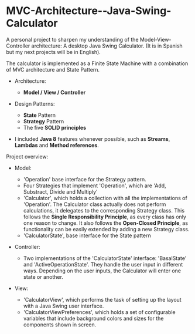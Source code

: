 # MVC-Architecture--Java-Swing-Calculator
A personal project to sharpen my understanding of the Model-View-Controller architecture: A desktop Java Swing Calculator. 
(It is in Spanish but my next projects will be in English).

The calculator is implemented as a Finite State Machine with a combination of MVC architecture and State Pattern. 

* Architecture: 
  - **Model / View / Controller**
 
 * Design Patterns:
    - **State** Pattern
    - **Strategy** Pattern
    - The five **SOLID principles**
 
 * I included **Java 8** features whenever possible, such as **Streams**, **Lambdas** and **Method references**. 



 
 Project overview: 
 
* Model:  
   - 'Operation' base interface for the Strategy pattern. 
   - Four Strategies that implement 'Operation', which are 'Add, Substract, Divide and Multiply'
   - 'Calculator', which holds a collection with all the implementations of 'Operation'. 
     The Calculator class actually does not perform calculations, it delegates to the corresponding Strategy class. 
     This follows the **Single Responsibility Principle**, as every class has only one reason to change. It also follows
     the **Open-Closed Principle**, as functionality can be easily extended by adding a new Strategy class.
   - 'CalculatorState', base interface for the State pattern  

* Controller: 
   - Two implementations of the 'CalculatorState' interface: 'BasalState' and 'ActiveOperationState'. They handle the user input in different ways. 
    Depending on the user inputs, the Calculator will enter one state or another. 
  
* View: 
   - 'CalculatorView', which performs the task of setting up the layout with a Java Swing user interface.  
   - 'CalculatorViewPreferences', which holds a set of configurable variables that include background colors
     and sizes for the components shown in screen. 
 
